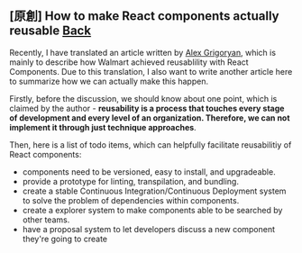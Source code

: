 ## [原創] How to make React components actually reusable [Back](./../post.md)

Recently, I have translated an article written by [Alex Grigoryan](https://medium.com/@lexgrigoryan?source=post_header_lockup), which is mainly to describe how Walmart achieved reusablility with React Components. Due to this translation, I also want to write another article here to summarize how we can actually make this happen.

Firstly, before the discussion, we should know about one point, which is claimed by the author - **reusability is a process that touches every stage of development and every level of an organization. Therefore, we can not implement it through just technique approaches**.

Then, here is a list of todo items, which can helpfully facilitate reusabilitiy of React components:

- components need to be versioned, easy to install, and upgradeable.
- provide a prototype for linting, transpilation, and bundling.
- create a stable Continuous Integration/Continuous Deployment system to solve the problem of dependencies within components.
- create a explorer system to make components able to be searched by other teams.
- have a proposal system to let developers discuss a new component they're going to create


